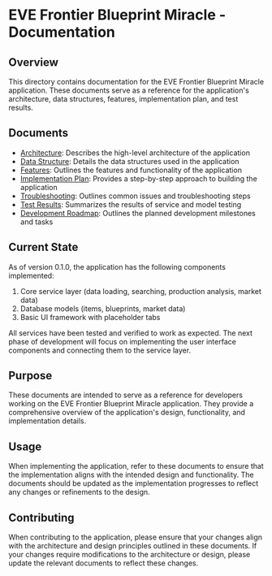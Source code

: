 # EVE Frontier Blueprint Miracle - Documentation

## Overview

This directory contains documentation for the EVE Frontier Blueprint Miracle application. These documents serve as a reference for the application's architecture, data structures, features, implementation plan, and test results.

## Documents

- [Architecture](architecture.md): Describes the high-level architecture of the application
- [Data Structure](data_structure.md): Details the data structures used in the application
- [Features](features.md): Outlines the features and functionality of the application
- [Implementation Plan](implementation_plan.md): Provides a step-by-step approach to building the application
- [Troubleshooting](troubleshooting.md): Outlines common issues and troubleshooting steps
- [Test Results](test_results.md): Summarizes the results of service and model testing
- [Development Roadmap](development_roadmap.md): Outlines the planned development milestones and tasks

## Current State

As of version 0.1.0, the application has the following components implemented:

1. Core service layer (data loading, searching, production analysis, market data)
2. Database models (items, blueprints, market data)
3. Basic UI framework with placeholder tabs

All services have been tested and verified to work as expected. The next phase of development will focus on implementing the user interface components and connecting them to the service layer.

## Purpose

These documents are intended to serve as a reference for developers working on the EVE Frontier Blueprint Miracle application. They provide a comprehensive overview of the application's design, functionality, and implementation details.

## Usage

When implementing the application, refer to these documents to ensure that the implementation aligns with the intended design and functionality. The documents should be updated as the implementation progresses to reflect any changes or refinements to the design.

## Contributing

When contributing to the application, please ensure that your changes align with the architecture and design principles outlined in these documents. If your changes require modifications to the architecture or design, please update the relevant documents to reflect these changes.
